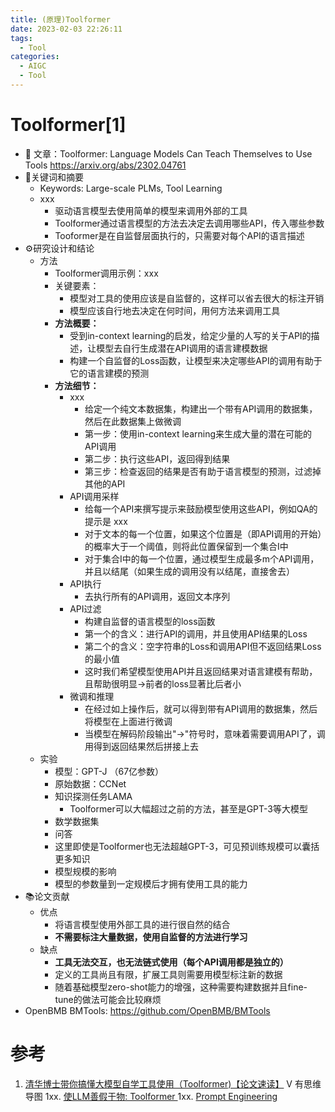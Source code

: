 ```yaml
---
title: (原理)Toolformer
date: 2023-02-03 22:26:11
tags:
  - Tool
categories:
  - AIGC  
  - Tool
---
```


<p></p>
<!-- more -->

# Toolformer[1]
  - 🔗 文章：Toolformer: Language Models Can Teach Themselves to Use Tools https://arxiv.org/abs/2302.04761
  - 🔑关键词和摘要
    - Keywords: Large-scale PLMs,  Tool Learning
    - xxx
      - 驱动语言模型去使用简单的模型来调用外部的工具
      - Toolformer通过语言模型的方法去决定去调用哪些API，传入哪些参数
      - Tooformer是在自监督层面执行的，只需要对每个API的语言描述
  - ⚙️研究设计和结论
    - 方法   
      - Toolformer调用示例：xxx
      - 关键要素：
        - 模型对工具的使用应该是自监督的，这样可以省去很大的标注开销
        - 模型应该自行地去决定在何时间，用何方法来调用工具
      - **方法概要：**
        - 受到in-context learning的启发，给定少量的人写的关于API的描述，让模型去自行生成潜在API调用的语言建模数据
        - 构建一个自监督的Loss函数，让模型来决定哪些API的调用有助于它的语言建模的预测
      - **方法细节：**
        - xxx
          - 给定一个纯文本数据集，构建出一个带有API调用的数据集，然后在此数据集上做微调
          - 第一步：使用in-context learning来生成大量的潜在可能的API调用
          - 第二步：执行这些API，返回得到结果
          - 第三步：检查返回的结果是否有助于语言模型的预测，过滤掉其他的API
        - API调用采样
          - 给每一个API来撰写提示来鼓励模型使用这些API，例如QA的提示是 xxx
          - 对于文本的每一个位置，如果这个位置是<API>（即API调用的开始）的概率大于一个阈值，则将此位置保留到一个集合I中
          - 对于集合I中的每一个位置，通过模型生成最多m个API调用，并且以</API>结尾（如果生成的调用没有以</API>结尾，直接舍去）
        - API执行
          - 去执行所有的API调用，返回文本序列
        - API过滤
          - 构建自监督的语言模型的loss函数
          - 第一个的含义：进行API的调用，并且使用API结果的Loss
          - 第二个的含义：空字符串的Loss和调用API但不返回结果Loss的最小值
          - 这时我们希望模型使用API并且返回结果对语言建模有帮助，且帮助很明显->前者的loss显著比后者小
        - 微调和推理
          - 在经过如上操作后，就可以得到带有API调用的数据集，然后将模型在上面进行微调
          - 当模型在解码阶段输出"->"符号时，意味着需要调用API了，调用得到返回结果然后拼接上去
    - 实验
      - 模型：GPT-J （67亿参数）
      - 原始数据：CCNet
      - 知识探测任务LAMA
        - Toolformer可以大幅超过之前的方法，甚至是GPT-3等大模型
      - 数学数据集
      - 问答
      - 这里即使是Toolformer也无法超越GPT-3，可见预训练规模可以囊括更多知识
      - 模型规模的影响
      - 模型的参数量到一定规模后才拥有使用工具的能力
  - 📚论文贡献
    - 优点
      - 将语言模型使用外部工具的进行很自然的结合
      - **不需要标注大量数据，使用自监督的方法进行学习**
    - 缺点
      - **工具无法交互，也无法链式使用（每个API调用都是独立的）**
      - 定义的工具尚且有限，扩展工具则需要用模型标注新的数据
      - 随着基础模型zero-shot能力的增强，这种需要构建数据并且fine-tune的做法可能会比较麻烦
  - OpenBMB BMTools: https://github.com/OpenBMB/BMTools



# 参考
1. [清华博士带你搞懂大模型自学工具使用（Toolformer)【论文速读】](https://www.bilibili.com/video/BV18s4y1u7nJ/) V 有思维导图
1xx. [使LLM善假于物: Toolformer ](https://finisky.github.io/toolformer-summary/)
1xx. [Prompt Engineering ](https://lilianweng.github.io/posts/2023-03-15-prompt-engineering/#external-apis)
